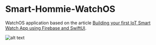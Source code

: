 # Smart-Hommie-WatchOS
WatchOS application based on the article [Building your first IoT Smart Watch App using Firebase and SwiftUI](https://beyafabrice.medium.com/building-your-first-iot-apple-watchos-app-using-firebase-and-swiftui-42c202525264).

![alt text](https://firebasestorage.googleapis.com/v0/b/smart-hommie.appspot.com/o/Screenshot%202021-05-06%20at%2016.12.08.png?alt=media&token=9f411e2b-78c5-4806-8ea4-97e039c5ff47 "Smart Hommie")
